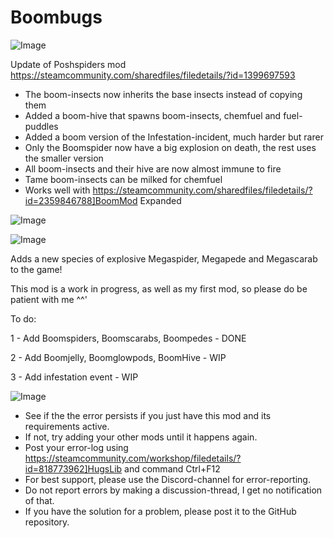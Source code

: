 # Boombugs

![Image](https://i.imgur.com/buuPQel.png)

Update of Poshspiders mod
https://steamcommunity.com/sharedfiles/filedetails/?id=1399697593

- The boom-insects now inherits the base insects instead of copying them
- Added a boom-hive that spawns boom-insects, chemfuel and fuel-puddles
- Added a boom version of the Infestation-incident, much harder but rarer
- Only the Boomspider now have a big explosion on death, the rest uses the smaller version
- All boom-insects and their hive are now almost immune to fire
- Tame boom-insects can be milked for chemfuel
- Works well with https://steamcommunity.com/sharedfiles/filedetails/?id=2359846788]BoomMod Expanded

![Image](https://i.imgur.com/pufA0kM.png)

	
![Image](https://i.imgur.com/Z4GOv8H.png)

Adds a new species of explosive Megaspider, Megapede and Megascarab to the game!

This mod is a work in progress, as well as my first mod, so please do be patient with me ^^'

To do:

1 - Add Boomspiders, Boomscarabs, Boompedes - DONE

2 - Add Boomjelly, Boomglowpods, BoomHive - WIP

3 - Add infestation event - WIP

![Image](https://i.imgur.com/PwoNOj4.png)



-  See if the the error persists if you just have this mod and its requirements active.
-  If not, try adding your other mods until it happens again.
-  Post your error-log using https://steamcommunity.com/workshop/filedetails/?id=818773962]HugsLib and command Ctrl+F12
-  For best support, please use the Discord-channel for error-reporting.
-  Do not report errors by making a discussion-thread, I get no notification of that.
-  If you have the solution for a problem, please post it to the GitHub repository.




